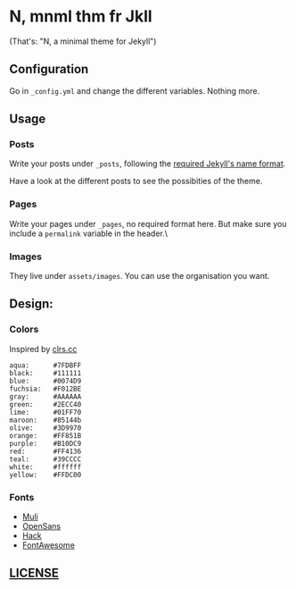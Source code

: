 # N, mnml thm fr Jkll

(That's: "N, a minimal theme for Jekyll")

## Configuration

Go in `_config.yml` and change the different variables. Nothing more.

## Usage

### Posts

Write your posts under `_posts`, following the [required Jekyll's name format](https://jekyllrb.com/docs/posts/#creating-post-files).

Have a look at the different posts to see the possibities of the theme.

### Pages

Write your pages under `_pages`, no required format here. But make sure you include a `permalink` variable in the header.\

### Images

They live under `assets/images`. You can use the organisation you want.

## Design:

### Colors

Inspired by [clrs.cc](http://clrs.cc/)

    aqua:      #7FDBFF
    black:     #111111
    blue:      #0074D9
    fuchsia:   #F012BE
    gray:      #AAAAAA
    green:     #2ECC40
    lime:      #01FF70
    maroon:    #85144b
    olive:     #3D9970
    orange:    #FF851B
    purple:    #B10DC9
    red:       #FF4136
    teal:      #39CCCC
    white:     #ffffff
    yellow:    #FFDC00

### Fonts

- [Muli](https://fonts.google.com/specimen/Muli)
- [OpenSans](https://fonts.google.com/specimen/Open+Sans)
- [Hack](http://sourcefoundry.org/hack/)
- [FontAwesome](https://fontawesome.io)


## [LICENSE](https://github.com/nobe4/n/blob/master/LICENSE)
